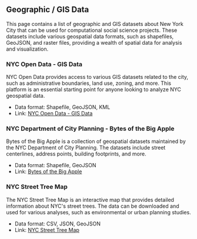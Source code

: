 ## Geographic / GIS Data

This page contains a list of geographic and GIS datasets about New York City that can be used for computational social science projects. These datasets include various geospatial data formats, such as shapefiles, GeoJSON, and raster files, providing a wealth of spatial data for analysis and visualization.

### NYC Open Data - GIS Data

NYC Open Data provides access to various GIS datasets related to the city, such as administrative boundaries, land use, zoning, and more. This platform is an essential starting point for anyone looking to analyze NYC geospatial data.

- Data format: Shapefile, GeoJSON, KML
- Link: [NYC Open Data - GIS Data](https://data.cityofnewyork.us/browse?category=GIS+Data)

### NYC Department of City Planning - Bytes of the Big Apple

Bytes of the Big Apple is a collection of geospatial datasets maintained by the NYC Department of City Planning. The datasets include street centerlines, address points, building footprints, and more.

- Data format: Shapefile, GeoJSON
- Link: [Bytes of the Big Apple](https://www1.nyc.gov/site/planning/data-maps/open-data.page)

### NYC Street Tree Map

The NYC Street Tree Map is an interactive map that provides detailed information about NYC's street trees. The data can be downloaded and used for various analyses, such as environmental or urban planning studies.

- Data format: CSV, JSON, GeoJSON
- Link: [NYC Street Tree Map](https://tree-map.nycgovparks.org)
